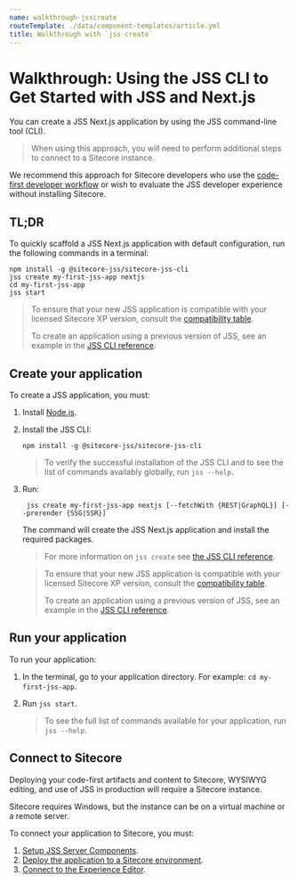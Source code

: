 ```yaml
---
name: walkthrough-jsscreate
routeTemplate: ./data/component-templates/article.yml
title: Walkthrough with `jss create`
---
```

# Walkthrough: Using the JSS CLI to Get Started with JSS and Next.js 

You can create a JSS Next.js application by using the JSS command-line tool (CLI). 

> When using this approach, you will need to perform additional steps to connect to a Sitecore instance.

We recommend this approach for Sitecore developers who use the [code-first developer workflow](/docs/fundamentals/dev-workflows/code-first) or wish to evaluate the JSS developer experience without installing Sitecore.

## TL;DR

To quickly scaffold a JSS Next.js application with default configuration, run the following commands in a terminal:

```
npm install -g @sitecore-jss/sitecore-jss-cli
jss create my-first-jss-app nextjs
cd my-first-jss-app
jss start
```

> To ensure that your new JSS application is compatible with your licensed Sitecore XP version, consult the [compatibility table](https://support.sitecore.com/kb?id=kb_article_view&sysparm_article=KB0541788). 
> 
> To create an application using a previous version of JSS, see an example in the [JSS CLI reference](/docs/fundamentals/cli).

##  Create your application

To create a JSS application, you must: 

1. Install  [Node.js](https://nodejs.org/).

2. Install the JSS CLI: 

   ```
   npm install -g @sitecore-jss/sitecore-jss-cli
   ```

   > To verify the successful installation of the JSS CLI and to see the list of commands availably globally, run `jss --help`.

3. Run:

   ```
    jss create my-first-jss-app nextjs [--fetchWith {REST|GraphQL}] [--prerender {SSG|SSR}]
   ```

   The command will create the JSS Next.js application and install the required packages. 
   
   > For more information on `jss create` see [the JSS CLI reference](/docs/fundamentals/cli).
    

   
   > To ensure that your new JSS application is compatible with your licensed Sitecore XP version, consult the [compatibility table](https://support.sitecore.com/kb?id=kb_article_view&sysparm_article=KB0541788).  
   > 
   > To create an application using a previous version of JSS, see an example in the [JSS CLI reference](/docs/fundamentals/cli).

## Run your application

To run your application: 

1. In the terminal, go to your application directory. For example: `cd my-first-jss-app`.

2. Run `jss start`.

   > To see the full list of commands available for your application, run `jss --help`.

## Connect to Sitecore

Deploying your code-first artifacts and content to Sitecore, WYSIWYG editing, and use of JSS in production will require a Sitecore instance.

Sitecore requires Windows, but the instance can be on a virtual machine or a remote server. 

To connect your application to Sitecore, you must:

1. [Setup JSS Server Components](/docs/client-frameworks/getting-started/jss-server-install).
2. [Deploy the application to a Sitecore environment](/docs/client-frameworks/getting-started/app-deployment).
3. [Connect to the Experience Editor](/docs/nextjs/experience-editor/walkthrough).
